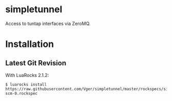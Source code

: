 simpletunnel
============

Access to tuntap interfaces via ZeroMQ.

Installation
============

Latest Git Revision
-------------------

With LuaRocks 2.1.2:

	$ luarocks install https://raw.githubusercontent.com/Vger/simpletunnel/master/rockspecs/simpletunnel-scm-0.rockspec

